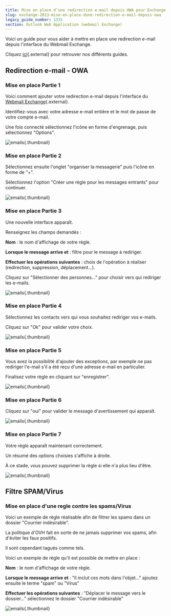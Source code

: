 ```yaml
---
title: Mise en place d’une redirection e-mail depuis OWA pour Exchange 2013
slug: exchange-2013-mise-en-place-dune-redirection-e-mail-depuis-owa
legacy_guide_number: 1331
section: Outlook Web Application (webmail Exchange)
---
```


Voici un guide pour vous aider à mettre en place une redirection e-mail depuis l'interface du Webmail Exchange.

Cliquez [ici](https://www.ovh.com/fr/emails/hosted-exchange/guides/){.external} pour retrouver nos différents guides.


## Redirection e-mail - OWA

### Mise en place Partie 1
Voici comment ajouter votre redirection e-mail depuis l'interface du [Webmail
Exchange](https://ex.mail.ovh.net/owa/){.external}.

Identifiez-vous avec votre adresse e-mail entière et le mot de passe de votre compte e-mail.

Une fois connecté sélectionnez l'icône en forme d'engrenage, puis sélectionnez "Options".


![emails](images/1379.png){.thumbnail}


### Mise en place Partie 2
Sélectionnez ensuite l'onglet "organiser la messagerie" puis l'icône en forme de "+".

Sélectionnez l'option "Créer une règle pour les messages entrants" pour continuer.


![emails](images/1380.png){.thumbnail}


### Mise en place Partie 3
Une nouvelle interface apparaît.

Renseignez les champs demandés :

**Nom** :  le nom d'affichage de votre règle.

**Lorsque le message arrive et** :  filtre pour le message à rediriger.

**Effectuer les opérations suivantes** :  choix de l'opération à réaliser (redirection, suppression, déplacement...).

Cliquez sur "Sélectionner des personnes..." pour choisir vers qui rediriger les e-mails.


![emails](images/1381.png){.thumbnail}


### Mise en place Partie 4
Sélectionnez les contacts vers qui vous souhaitez rediriger vos e-mails.

Cliquez sur "Ok" pour valider votre choix.


![emails](images/1382.png){.thumbnail}


### Mise en place Partie 5
Vous avez la possibilité d'ajouter des exceptions, par exemple ne pas rediriger l'e-mail s'il a été reçu d'une adresse e-mail en particulier.

Finalisez votre règle en cliquant sur "enregistrer".


![emails](images/1383.png){.thumbnail}


### Mise en place Partie 6
Cliquez sur "oui" pour valider le message d'avertissement qui apparaît.


![emails](images/1384.png){.thumbnail}


### Mise en place Partie 7
Votre règle apparaît maintenant correctement.

Un résumé des options choisies s'affiche à droite.

À ce stade, vous pouvez supprimer la règle si elle n'a plus lieu d'être.


![emails](images/1385.png){.thumbnail}


## Filtre SPAM/Virus

### Mise en place d'une regle contre les spams/Virus
Voici un exemple de règle réalisable afin de filtrer les spams dans un dossier "Courrier indésirable".

La politique d'OVH fait en sorte de ne jamais supprimer vos spams, afin d'éviter les faux positifs.

Il sont cependant tagués comme tels.

Voici un exemple de règle qu'il est possible de mettre en place :

**Nom** :  le nom d'affichage de votre règle.

**Lorsque le message arrive et** :  "Il inclut ces mots dans l'objet..." ajoutez ensuite le terme "spam" ou "Virus"

**Effectuer les opérations suivantes** :  "Déplacer le message vers le dossier..." sélectionnez le dossier "Courrier indésirable"


![emails](images/1386.png){.thumbnail}